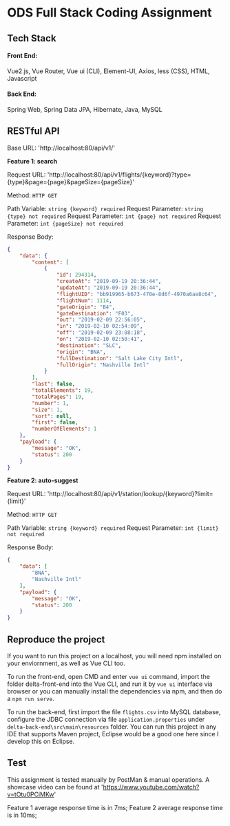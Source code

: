 # ODS Full Stack Coding Assignment

## Tech Stack

#### Front End: 
Vue2.js, Vue Router, Vue ui (CLI), Element-UI, Axios, less (CSS), HTML, Javascript

#### Back End: 
Spring Web, Spring Data JPA, Hibernate, Java, MySQL

## RESTful API
Base URL: 'http://localhost:80/api/v1/'

**Feature 1: search** 

Request URL: 'http://localhost:80/api/v1/flights/{keyword}?type={type}&page={page}&pageSize={pageSize}'

Method: ```HTTP GET```

Path Variable: ```string {keyword} required```
Request Parameter: ```string {type} not required```
Request Parameter: ```int {page} not required```
Request Parameter: ```int {pageSize} not required```

Response Body:
```json
{
    "data": {
        "content": [
            {
                "id": 294314,
                "createAt": "2019-09-19 20:36:44",
                "updateAt": "2019-09-19 20:36:44",
                "flightUID": "bb919965-b673-470e-8d6f-4970a6ae8c64",
                "flightNum": 1114,
                "gateOrigin": "B4",
                "gateDestination": "F03",
                "out": "2019-02-09 22:56:05",
                "in": "2019-02-10 02:54:09",
                "off": "2019-02-09 23:08:18",
                "on": "2019-02-10 02:50:41",
                "destination": "SLC",
                "origin": "BNA",
                "fullDestination": "Salt Lake City Intl",
                "fullOrigin": "Nashville Intl"
            }
        ],
        "last": false,
        "totalElements": 19,
        "totalPages": 19,
        "number": 1,
        "size": 1,
        "sort": null,
        "first": false,
        "numberOfElements": 1
    },
    "payload": {
        "message": "OK",
        "status": 200
    }
}
```

**Feature 2: auto-suggest** 

Request URL: 'http://localhost:80/api/v1/station/lookup/{keyword}?limit={limit}'

Method: ```HTTP GET```

Path Variable: ```string {keyword} required```
Request Parameter: ```int {limit} not required```

Response Body:
```json
{
    "data": [
        "BNA",
        "Nashville Intl"
    ],
    "payload": {
        "message": "OK",
        "status": 200
    }
}
```

## Reproduce the project
If you want to run this project on a localhost, you will need npm installed on your enviornment, as well as Vue CLI too.

To run the front-end, open CMD and enter ```vue ui``` command, import the folder delta-front-end into the Vue CLI, and run it by ```vue ui``` interface via browser or you can manually install the dependencies via npm, and then do a ```npm run serve```.

To run the back-end, first import the file ```flights.csv``` into MySQL database, configure the JDBC connection via file ```application.properties``` under ```delta-back-end\src\main\resources``` folder. You can run this project in any IDE that supports Maven project, Eclipse would be a good one here since I develop this on Eclipse.

## Test
This assignment is tested manually by PostMan & manual operations.
A showcase video can be found at 'https://www.youtube.com/watch?v=tOtu0PCiMKw'

Feature 1 average response time is in 7ms;
Feature 2 average response time is in 10ms;

